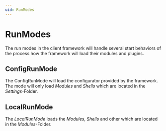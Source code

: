 ```yaml
---
uid: RunModes
---
```

# RunModes

The run modes in the client framework will handle several start behaviors of the process how the framework will load their modules and plugins.

## ConfigRunMode

The ConfigRunMode will load the configurator provided by the framework. The mode will only load *Modules* and *Shells*  which are located in the *Settings*-Folder.

## LocalRunMode

The *LocalRunMode* loads the *Modules*, *Shells* and other which are located in the *Modules*-Folder.